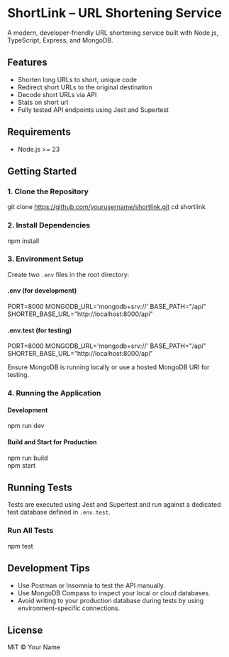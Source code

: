 # ShortLink – URL Shortening Service

A modern, developer-friendly URL shortening service built with Node.js, TypeScript, Express, and MongoDB.

## Features

- Shorten long URLs to short, unique code
- Redirect short URLs to the original destination
- Decode short URLs via API
- Stats on short url
- Fully tested API endpoints using Jest and Supertest

## Requirements

- Node.js >= 23

## Getting Started

### 1. Clone the Repository

git clone https://github.com/yourusername/shortlink.git
cd shortlink

### 2. Install Dependencies

npm install

### 3. Environment Setup

Create two `.env` files in the root directory:

#### .env (for development)

PORT=8000
MONGODB_URL='mongodb+srv://<your-production-uri>'
BASE_PATH="/api"
SHORTER_BASE_URL="http://localhost:8000/api"

#### .env.test (for testing)

PORT=8000
MONGODB_URL='mongodb+srv://<your-production-uri>'
BASE_PATH="/api"
SHORTER_BASE_URL="http://localhost:8000/api"

Ensure MongoDB is running locally or use a hosted MongoDB URI for testing.

### 4. Running the Application

#### Development

npm run dev

#### Build and Start for Production

npm run build  
npm start

## Running Tests

Tests are executed using Jest and Supertest and run against a dedicated test database defined in `.env.test`.

### Run All Tests

npm test

## Development Tips

- Use Postman or Insomnia to test the API manually.
- Use MongoDB Compass to inspect your local or cloud databases.
- Avoid writing to your production database during tests by using environment-specific connections.

## License

MIT © Your Name
